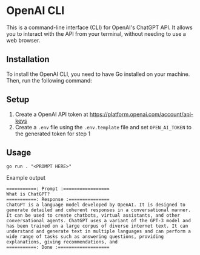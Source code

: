 # OpenAI CLI

This is a command-line interface (CLI) for OpenAI's ChatGPT API. It allows you to interact with the API from your terminal, without needing to use a web browser.

## Installation

To install the OpenAI CLI, you need to have Go installed on your machine. Then, run the following command:

## Setup
1) Create a OpenAI API token at https://platform.openai.com/account/api-keys
2) Create a `.env` file using the `.env.template` file and set `OPEN_AI_TOKEN` to the generated token for step 1

## Usage

```console
go run . "<PROMPT HERE>" 
```

Example output
```console
===========: Prompt :=================
What is ChatGPT?
===========: Response :===============
ChatGPT is a language model developed by OpenAI. It is designed to generate detailed and coherent responses in a conversational manner. It can be used to create chatbots, virtual assistants, and other conversational agents. ChatGPT uses a variant of the GPT-3 model and has been trained on a large corpus of diverse internet text. It can understand and generate text in multiple languages and can perform a wide range of tasks such as answering questions, providing explanations, giving recommendations, and
===========: Done :===================
```
